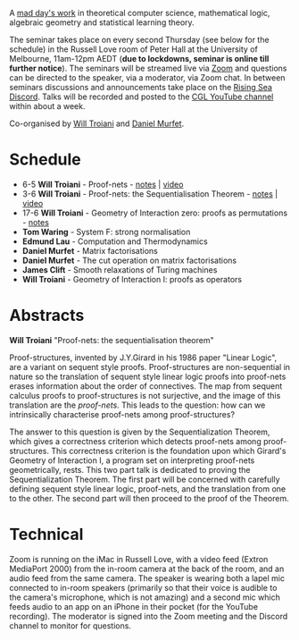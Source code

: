 A [mad day's work](https://www.ams.org/journals/bull/2001-38-04/S0273-0979-01-00913-2/S0273-0979-01-00913-2.pdf) in theoretical computer science, mathematical logic, algebraic geometry and statistical learning theory.

The seminar takes place on every second Thursday (see below for the schedule) in the Russell Love room of Peter Hall at the University of Melbourne, 11am-12pm AEDT (**due to lockdowns, seminar is online till further notice**). The seminars will be streamed live via [Zoom](https://unimelb.zoom.us/j/83059420071?pwd=VitKZjhvdkxmKzR6dmduLzhXYUI1UT09) and questions can be directed to the speaker, via a moderator, via Zoom chat. In between seminars discussions and announcements take place on the [Rising Sea Discord](https://discord.gg/9yBaAxPSK8). Talks will be recorded and posted to the [CGL YouTube channel](https://youtube.com/playlist?list=PLKnx70LRf21dknsbvkSM1dx-m0DoyUukQ) within about a week.

Co-organised by [Will Troiani](https://williamtroiani.github.io) and [Daniel Murfet](http://www.therisingsea.org).

# Schedule

* 6-5 **Will Troiani** - Proof-nets - [notes](/notes/Proof-nets.pdf) | [video](https://youtu.be/OscoUN_kWUE)
* 3-6 **Will Troiani** - Proof-nets: the Sequentialisation Theorem - [notes](/notes/Proof-nets.pdf) | [video](https://youtu.be/TUaqBmV75vg)
* 17-6 **Will Troiani** - Geometry of Interaction zero: proofs as permutations - [notes](/notes/Proof-nets.pdf)
* **Tom Waring** - System F: strong normalisation
* **Edmund Lau** - Computation and Thermodynamics
* **Daniel Murfet** - Matrix factorisations
* **Daniel Murfet** - The cut operation on matrix factorisations
* **James Clift** - Smooth relaxations of Turing machines
* **Will Troiani** - Geometry of Interaction I: proofs as operators

# Abstracts

**Will Troiani** "Proof-nets: the sequentialisation theorem"

Proof-structures, invented by J.Y.Girard in his 1986 paper "Linear Logic", are a variant on sequent style proofs. Proof-structures are non-sequential in nature so the translation of sequent style linear logic proofs into proof-nets erases information about the order of connectives. The map from sequent calculus proofs to proof-structures is not surjective, and the image of this translation are the *proof-nets*. This leads to the question: how can we intrinsically characterise proof-nets among proof-structures?

The answer to this question is given by the Sequentialization Theorem, which gives a correctness criterion which detects proof-nets among proof-structures. This correctness criterion is the foundation upon which Girard's Geometry of Interaction I, a program set on interpreting proof-nets geometrically, rests. This two part talk is dedicated to proving the Sequentialization Theorem. The first part will be concerned with carefully defining sequent style linear logic, proof-nets, and the translation from one to the other. The second part will then proceed to the proof of the Theorem.

# Technical

Zoom is running on the iMac in Russell Love, with a video feed (Extron MediaPort 2000) from the in-room camera at the back of the room, and an audio feed from the same camera. The speaker is wearing both a lapel mic connected to in-room speakers (primarily so that their voice is audible to the camera's microphone, which is not amazing) and a second mic which feeds audio to an app on an iPhone in their pocket (for the YouTube recording). The moderator is signed into the Zoom meeting and the Discord channel to monitor for questions.
